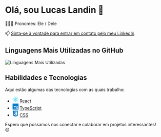 # Olá, sou Lucas Landin 👋

🦸🏼‍♂️ Pronomes:
  Ele / Dele

📫 [Sinta-se à vontade para entrar em contato pelo meu LinkedIn](https://www.linkedin.com/in/lucas-neder-c-landin-60099923a/).

## Linguagens Mais Utilizadas no GitHub

![Linguagens Mais Utilizadas](https://github-readme-stats.vercel.app/api/top-langs/?username=lucas-landin&layout=compact&bg_color=transparent)


## Habilidades e Tecnologias

Aqui estão algumas das tecnologias com as quais trabalho:

- <img src="https://raw.githubusercontent.com/devicons/devicon/master/icons/react/react-original.svg" alt="React" width="20" height="20"/> [React](https://raw.githubusercontent.com/devicons/devicon/master/icons/react/react-original.svg)
- <img src="https://raw.githubusercontent.com/devicons/devicon/master/icons/typescript/typescript-plain.svg" alt="TypeScript" width="20" height="20"/> [TypeScript](https://raw.githubusercontent.com/devicons/devicon/master/icons/typescript/typescript-plain.svg)
- <img src="https://raw.githubusercontent.com/devicons/devicon/master/icons/css3/css3-original.svg" alt="css3" width="20" height="20"/> [CSS](https://raw.githubusercontent.com/devicons/devicon/master/icons/css3/css3-original.svg)


Espero que possamos nos conectar e colaborar em projetos interessantes! 😊
